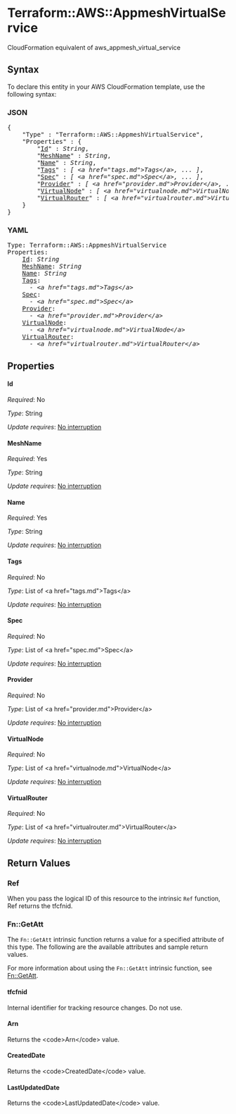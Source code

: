 # Terraform::AWS::AppmeshVirtualService

CloudFormation equivalent of aws_appmesh_virtual_service

## Syntax

To declare this entity in your AWS CloudFormation template, use the following syntax:

### JSON

<pre>
{
    "Type" : "Terraform::AWS::AppmeshVirtualService",
    "Properties" : {
        "<a href="#id" title="Id">Id</a>" : <i>String</i>,
        "<a href="#meshname" title="MeshName">MeshName</a>" : <i>String</i>,
        "<a href="#name" title="Name">Name</a>" : <i>String</i>,
        "<a href="#tags" title="Tags">Tags</a>" : <i>[ &lt;a href=&#34;tags.md&#34;&gt;Tags&lt;/a&gt;, ... ]</i>,
        "<a href="#spec" title="Spec">Spec</a>" : <i>[ &lt;a href=&#34;spec.md&#34;&gt;Spec&lt;/a&gt;, ... ]</i>,
        "<a href="#provider" title="Provider">Provider</a>" : <i>[ &lt;a href=&#34;provider.md&#34;&gt;Provider&lt;/a&gt;, ... ]</i>,
        "<a href="#virtualnode" title="VirtualNode">VirtualNode</a>" : <i>[ &lt;a href=&#34;virtualnode.md&#34;&gt;VirtualNode&lt;/a&gt;, ... ]</i>,
        "<a href="#virtualrouter" title="VirtualRouter">VirtualRouter</a>" : <i>[ &lt;a href=&#34;virtualrouter.md&#34;&gt;VirtualRouter&lt;/a&gt;, ... ]</i>
    }
}
</pre>

### YAML

<pre>
Type: Terraform::AWS::AppmeshVirtualService
Properties:
    <a href="#id" title="Id">Id</a>: <i>String</i>
    <a href="#meshname" title="MeshName">MeshName</a>: <i>String</i>
    <a href="#name" title="Name">Name</a>: <i>String</i>
    <a href="#tags" title="Tags">Tags</a>: <i>
      - &lt;a href=&#34;tags.md&#34;&gt;Tags&lt;/a&gt;</i>
    <a href="#spec" title="Spec">Spec</a>: <i>
      - &lt;a href=&#34;spec.md&#34;&gt;Spec&lt;/a&gt;</i>
    <a href="#provider" title="Provider">Provider</a>: <i>
      - &lt;a href=&#34;provider.md&#34;&gt;Provider&lt;/a&gt;</i>
    <a href="#virtualnode" title="VirtualNode">VirtualNode</a>: <i>
      - &lt;a href=&#34;virtualnode.md&#34;&gt;VirtualNode&lt;/a&gt;</i>
    <a href="#virtualrouter" title="VirtualRouter">VirtualRouter</a>: <i>
      - &lt;a href=&#34;virtualrouter.md&#34;&gt;VirtualRouter&lt;/a&gt;</i>
</pre>

## Properties

#### Id

_Required_: No

_Type_: String

_Update requires_: [No interruption](https://docs.aws.amazon.com/AWSCloudFormation/latest/UserGuide/using-cfn-updating-stacks-update-behaviors.html#update-no-interrupt)

#### MeshName

_Required_: Yes

_Type_: String

_Update requires_: [No interruption](https://docs.aws.amazon.com/AWSCloudFormation/latest/UserGuide/using-cfn-updating-stacks-update-behaviors.html#update-no-interrupt)

#### Name

_Required_: Yes

_Type_: String

_Update requires_: [No interruption](https://docs.aws.amazon.com/AWSCloudFormation/latest/UserGuide/using-cfn-updating-stacks-update-behaviors.html#update-no-interrupt)

#### Tags

_Required_: No

_Type_: List of &lt;a href=&#34;tags.md&#34;&gt;Tags&lt;/a&gt;

_Update requires_: [No interruption](https://docs.aws.amazon.com/AWSCloudFormation/latest/UserGuide/using-cfn-updating-stacks-update-behaviors.html#update-no-interrupt)

#### Spec

_Required_: No

_Type_: List of &lt;a href=&#34;spec.md&#34;&gt;Spec&lt;/a&gt;

_Update requires_: [No interruption](https://docs.aws.amazon.com/AWSCloudFormation/latest/UserGuide/using-cfn-updating-stacks-update-behaviors.html#update-no-interrupt)

#### Provider

_Required_: No

_Type_: List of &lt;a href=&#34;provider.md&#34;&gt;Provider&lt;/a&gt;

_Update requires_: [No interruption](https://docs.aws.amazon.com/AWSCloudFormation/latest/UserGuide/using-cfn-updating-stacks-update-behaviors.html#update-no-interrupt)

#### VirtualNode

_Required_: No

_Type_: List of &lt;a href=&#34;virtualnode.md&#34;&gt;VirtualNode&lt;/a&gt;

_Update requires_: [No interruption](https://docs.aws.amazon.com/AWSCloudFormation/latest/UserGuide/using-cfn-updating-stacks-update-behaviors.html#update-no-interrupt)

#### VirtualRouter

_Required_: No

_Type_: List of &lt;a href=&#34;virtualrouter.md&#34;&gt;VirtualRouter&lt;/a&gt;

_Update requires_: [No interruption](https://docs.aws.amazon.com/AWSCloudFormation/latest/UserGuide/using-cfn-updating-stacks-update-behaviors.html#update-no-interrupt)

## Return Values

### Ref

When you pass the logical ID of this resource to the intrinsic `Ref` function, Ref returns the tfcfnid.

### Fn::GetAtt

The `Fn::GetAtt` intrinsic function returns a value for a specified attribute of this type. The following are the available attributes and sample return values.

For more information about using the `Fn::GetAtt` intrinsic function, see [Fn::GetAtt](https://docs.aws.amazon.com/AWSCloudFormation/latest/UserGuide/intrinsic-function-reference-getatt.html).

#### tfcfnid

Internal identifier for tracking resource changes. Do not use.

#### Arn

Returns the &lt;code&gt;Arn&lt;/code&gt; value.

#### CreatedDate

Returns the &lt;code&gt;CreatedDate&lt;/code&gt; value.

#### LastUpdatedDate

Returns the &lt;code&gt;LastUpdatedDate&lt;/code&gt; value.

